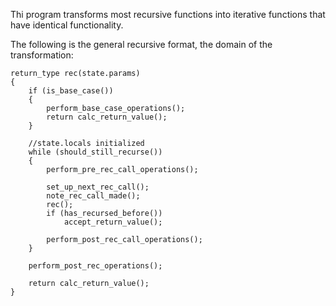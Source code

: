 Thi program transforms most recursive functions into iterative functions that have 
identical functionality.

The following is the general recursive format, the domain of the transformation:

	return_type rec(state.params)
	{
	    if (is_base_case())
	    {
			perform_base_case_operations();
	        return calc_return_value();
	    }
	    
	    //state.locals initialized
	    while (should_still_recurse())
	    {
	    	perform_pre_rec_call_operations();

	        set_up_next_rec_call();
	        note_rec_call_made();
	        rec();
	        if (has_recursed_before())
	        	accept_return_value();

	        perform_post_rec_call_operations();
	    }

	    perform_post_rec_operations();

	    return calc_return_value();
	}
